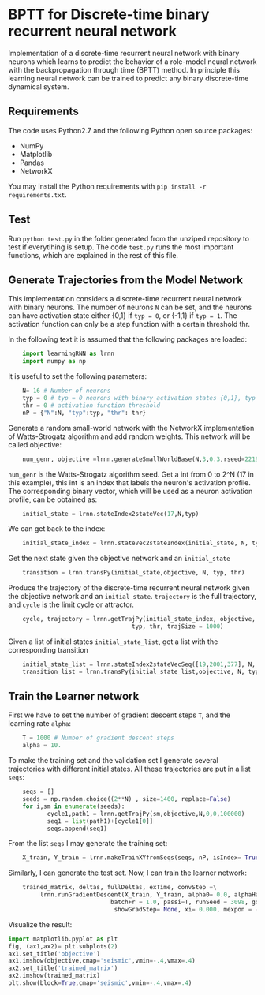 BPTT for Discrete-time binary recurrent neural network
=======================================

Implementation of a discrete-time recurrent neural network with binary neurons which learns to predict the behavior of a role-model neural network with the backpropagation through time (BPTT) method.
In principle this learning neural network can be trained to predict any binary discrete-time dynamical system.


Requirements
------------

The code uses Python2.7 and the following Python open source packages:
- NumPy
- Matplotlib
- Pandas
- NetworkX

You may install the Python requirements with `pip install -r requirements.txt`.

Test
------------
Run `python test.py` in the folder generated from the unziped repository to test if everytihing is setup. The code `test.py`
runs the most important functions, which are explained in the rest of this file.

Generate Trajectories from the Model Network
--------------------------------------------

This implementation considers a discrete-time recurrent neural network with binary neurons.
The number of neurons `N` can be set, and the neurons can have activation state either {0,1} if `typ = 0`,
or {-1,1} if `typ = 1`. The activation function can only be a step function with a certain threshold thr.

In the following text it is assumed that the following packages are loaded:
```python
    import learningRNN as lrnn
    import numpy as np
```

It is useful to set the following parameters:
```python
    N= 16 # Number of neurons
    typ = 0 # typ = 0 neurons with binary activation states {0,1}, typ = 0  neurons with states {-1,1}
    thr = 0 # activation function threshold
    nP = {"N":N, "typ":typ, "thr": thr}
```

Generate a random small-world network with the NetworkX implementation of Watts-Strogatz algorithm
and add random weights. This network will be called objective: 

```python
    num_genr, objective =lrnn.generateSmallWorldBase(N,3,0.3,rseed=2219)
```

`num_genr` is the Watts-Strogatz algorithm seed.
Get a int from 0 to 2^N (17 in this example),
this int is an index that labels the neuron's activation profile.
The corresponding binary vector, which will
be used as a neuron activation profile, can be obtained as:

```python
    initial_state = lrnn.stateIndex2stateVec(17,N,typ)
```

We can get back to the index:
```python
    initial_state_index = lrnn.stateVec2stateIndex(initial_state, N, typ)
```

Get the next state given the objective network and an `initial_state`
```python
    transition = lrnn.transPy(initial_state,objective, N, typ, thr)
```

Produce the trajectory of the discrete-time recurrent neural network given the objective network and an `initial_state`.
`trajectory` is the full trajectory, and `cycle` is the limit cycle or attractor.
```python
    cycle, trajectory = lrnn.getTrajPy(initial_state_index, objective, N,
                                   typ, thr, trajSize = 1000)
```

Given a list of initial states `initial_state_list`, get a list with the corresponding transition
```python
    initial_state_list = lrnn.stateIndex2stateVecSeq([19,2001,377], N, typ)
    transition_list = lrnn.transPy(initial_state_list,objective, N, typ, thr)
```

Train the Learner network
---------------------------

First we have to set the number of gradient descent steps `T`, and the learning rate `alpha`:
```python
    T = 1000 # Number of gradient descent steps
    alpha = 10.
```

To make the training set and the validation set I generate several trajectories
with different initial states. All these trajectories are put in a list `seqs`:
```python
    seqs = []
    seeds = np.random.choice((2**N) , size=1400, replace=False)
    for i,sm in enumerate(seeds):
           cycle1,path1 = lrnn.getTrajPy(sm,objective,N,0,0,100000)
           seq1 = list(path1)+[cycle1[0]]
           seqs.append(seq1)
```
From the list `seqs` I may generate the training set:
```python
    X_train, Y_train = lrnn.makeTrainXYfromSeqs(seqs, nP, isIndex= True)
```
Similarly, I can generate the test set.
Now, I can train the learner network:
```python  
    trained_matrix, deltas, fullDeltas, exTime, convStep =\
         lrnn.runGradientDescent(X_train, Y_train, alpha0= 0.0, alphaHat=alpha,
                             batchFr = 1.0, passi=T, runSeed = 3098, gdStrat="GD", k=1, netPars=nP,
                              showGradStep= None, xi= 0.000, mexpon = -1.5)
```

Visualize the result:
```python
import matplotlib.pyplot as plt
fig, (ax1,ax2)= plt.subplots(2)
ax1.set_title('objective')
ax1.imshow(objective,cmap='seismic',vmin=-.4,vmax=.4)
ax2.set_title('trained_matrix')
ax2.imshow(trained_matrix)
plt.show(block=True,cmap='seismic',vmin=-.4,vmax=.4)
```
